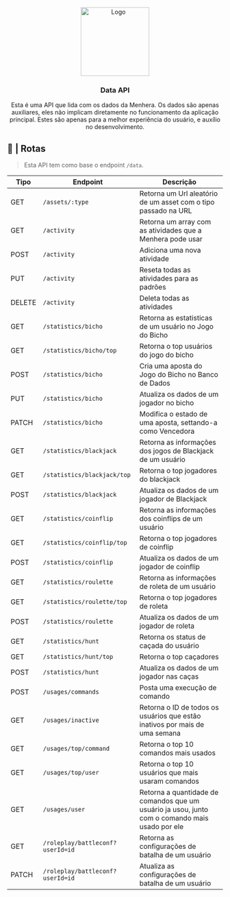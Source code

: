 <br />
<p align="center">
  <a href="https://github.com/ySnoopyDogy/Menhera-Tools">
    <img src="https://i.imgur.com/jjgBki0.png" alt="Logo" width="160" height="160">
  </a>

  <h3 align="center"> Data API </h3>

  <p align="center">
    Esta é uma API que lida com os dados da Menhera. Os dados são apenas auxiliares, eles não implicam diretamente no funcionamento da aplicação principal. Estes são apenas para a melhor experiência do usuário, e auxílio no desenvolvimento.
    <br />
  </p>
</p>

## 🔀 | Rotas

> Esta API tem como base o endpoint `/data`.

| Tipo   | Endpoint                         | Descrição                                                                                       |
| ------ | -------------------------------- | ----------------------------------------------------------------------------------------------- |
| GET    | `/assets/:type`                  | Retorna um Url aleatório de um asset com o tipo passado na URL                                  |
| GET    | `/activity`                      | Retorna um array com as atividades que a Menhera pode usar                                      |
| POST   | `/activity`                      | Adiciona uma nova atividade                                                                     |
| PUT    | `/activity`                      | Reseta todas as atividades para as padrões                                                      |
| DELETE | `/activity`                      | Deleta todas as atividades                                                                      |
| GET    | `/statistics/bicho`              | Retorna as estatisticas de um usuário no Jogo do Bicho                                          |
| GET    | `/statistics/bicho/top`          | Retorna o top usuários do jogo do bicho                                                         |
| POST   | `/statistics/bicho`              | Cria uma aposta do Jogo do Bicho no Banco de Dados                                              |
| PUT    | `/statistics/bicho`              | Atualiza os dados de um jogador no bicho                                                        |
| PATCH  | `/statistics/bicho`              | Modifica o estado de uma aposta, settando-a como Vencedora                                      |
| GET    | `/statistics/blackjack`          | Retorna as informações dos jogos de Blackjack de um usuário                                     |
| GET    | `/statistics/blackjack/top`      | Retorna o top jogadores do blackjack                                                            |
| POST   | `/statistics/blackjack`          | Atualiza os dados de um jogador de Blackjack                                                    |
| GET    | `/statistics/coinflip`           | Retorna as informações dos coinflips de um usuário                                              |
| GET    | `/statistics/coinflip/top`       | Retorna o top jogadores de coinflip                                                             |
| POST   | `/statistics/coinflip`           | Atualiza os dados de um jogador de coinflip                                                     |
| GET    | `/statistics/roulette`           | Retorna as informações de roleta de um usuário                                                  |
| GET    | `/statistics/roulette/top`       | Retorna o top jogadores de roleta                                                               |
| POST   | `/statistics/roulette`           | Atualiza os dados de um jogador de roleta                                                       |
| GET    | `/statistics/hunt`               | Retorna os status de caçada do usuário                                                          |
| GET    | `/statistics/hunt/top`           | Retorna o top caçadores                                                                         |
| POST   | `/statistics/hunt`               | Atualiza os dados de um jogador nas caças                                                       |
| POST   | `/usages/commands`               | Posta uma execução de comando                                                                   |
| GET    | `/usages/inactive`               | Retorna o ID de todos os usuários que estão inativos por mais de uma semana                     |
| GET    | `/usages/top/command`            | Retorna o top 10 comandos mais usados                                                           |
| GET    | `/usages/top/user`               | Retorna o top 10 usuários que mais usaram comandos                                              |
| GET    | `/usages/user`                   | Retorna a quantidade de comandos que um usuário ja usou, junto com o comando mais usado por ele |
| GET    | `/roleplay/battleconf?userId=id` | Retorna as configurações de batalha de um usuário                                               |
| PATCH  | `/roleplay/battleconf?userId=id` | Atualiza as configurações de batalha de um usuário                                              |
